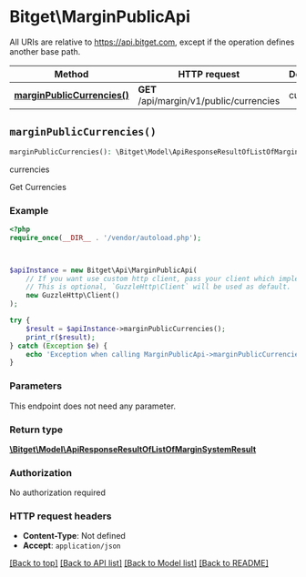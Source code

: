 # Bitget\MarginPublicApi

All URIs are relative to https://api.bitget.com, except if the operation defines another base path.

| Method | HTTP request | Description |
| ------------- | ------------- | ------------- |
| [**marginPublicCurrencies()**](MarginPublicApi.md#marginPublicCurrencies) | **GET** /api/margin/v1/public/currencies | currencies |


## `marginPublicCurrencies()`

```php
marginPublicCurrencies(): \Bitget\Model\ApiResponseResultOfListOfMarginSystemResult
```

currencies

Get Currencies

### Example

```php
<?php
require_once(__DIR__ . '/vendor/autoload.php');



$apiInstance = new Bitget\Api\MarginPublicApi(
    // If you want use custom http client, pass your client which implements `GuzzleHttp\ClientInterface`.
    // This is optional, `GuzzleHttp\Client` will be used as default.
    new GuzzleHttp\Client()
);

try {
    $result = $apiInstance->marginPublicCurrencies();
    print_r($result);
} catch (Exception $e) {
    echo 'Exception when calling MarginPublicApi->marginPublicCurrencies: ', $e->getMessage(), PHP_EOL;
}
```

### Parameters

This endpoint does not need any parameter.

### Return type

[**\Bitget\Model\ApiResponseResultOfListOfMarginSystemResult**](../Model/ApiResponseResultOfListOfMarginSystemResult.md)

### Authorization

No authorization required

### HTTP request headers

- **Content-Type**: Not defined
- **Accept**: `application/json`

[[Back to top]](#) [[Back to API list]](../../README.md#endpoints)
[[Back to Model list]](../../README.md#models)
[[Back to README]](../../README.md)
